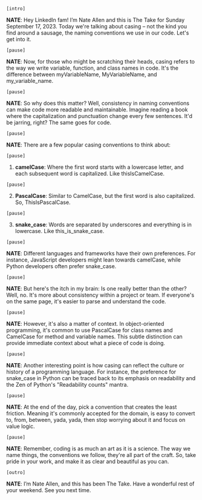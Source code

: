 `[intro]`

**NATE**: Hey LinkedIn fam! I’m Nate Allen and this is The Take for Sunday September 17, 2023. Today we're talking about casing – not the kind you find around a sausage, the naming conventions we use in our code. Let's get into it.

`[pause]`

**NATE**: Now, for those who might be scratching their heads, casing refers to the way we write variable, function, and class names in code. It's the difference between myVariableName, MyVariableName, and my_variable_name.

`[pause]`

**NATE**: So why does this matter? Well, consistency in naming conventions can make code more readable and maintainable. Imagine reading a book where the capitalization and punctuation change every few sentences. It'd be jarring, right? The same goes for code.

`[pause]`

**NATE**: There are a few popular casing conventions to think about:

`[pause]`

1. **camelCase**: Where the first word starts with a lowercase letter, and each subsequent word is capitalized. Like thisIsCamelCase.

`[pause]`

2. **PascalCase**: Similar to CamelCase, but the first word is also capitalized. So, ThisIsPascalCase.

`[pause]`

3. **snake_case**: Words are separated by underscores and everything is in lowercase. Like this_is_snake_case.

`[pause]`

**NATE**: Different languages and frameworks have their own preferences. For instance, JavaScript developers might lean towards camelCase, while Python developers often prefer snake_case.

`[pause]`

**NATE**: But here's the itch in my brain: Is one really better than the other? Well, no. It's more about consistency within a project or team. If everyone's on the same page, it's easier to parse and understand the code.

`[pause]`

**NATE**: However, it's also a matter of context. In object-oriented programming, it's common to use PascalCase for class names and CamelCase for method and variable names. This subtle distinction can provide immediate context about what a piece of code is doing.

`[pause]`

**NATE**: Another interesting point is how casing can reflect the culture or history of a programming language. For instance, the preference for snake_case in Python can be traced back to its emphasis on readability and the Zen of Python's "Readability counts" mantra.

`[pause]`

**NATE**: At the end of the day, pick a convention that creates the least friction. Meaning it's commonly accepted for the domain, is easy to convert to, from, between, yada, yada, then stop worrying about it and focus on value logic.

`[pause]`

**NATE**: Remember, coding is as much an art as it is a science. The way we name things, the conventions we follow, they're all part of the craft. So, take pride in your work, and make it as clear and beautiful as you can.

`[outro]`

**NATE**: I’m Nate Allen, and this has been The Take. Have a wonderful rest of your weekend. See you next time.